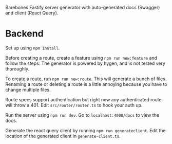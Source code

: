 Barebones Fastify server generator with auto-generated docs (Swagger) and client (React Query).

# Backend

Set up using `npm install`.

Before creating a route, create a feature using `npm run new:feature` and follow the steps. The generator is powered by hygen, and is not tested very thoroughly.

To create a route, run `npm run new:route`. This will generate a bunch of files. Renaming a route or deleting a route is a little annoying because you have to change multiple files.

Route specs support authentication but right now any authenticated route will throw a 401. Edit `src/router/router.ts` to hook your auth up.

Run the server using `npm run dev`. Go to `localhost:4000/docs` to view the docs.

Generate the react query client by running `npm run generateclient`. Edit the location of the generated client in `generate-client.ts`.
